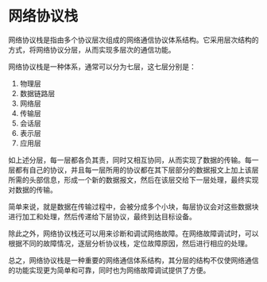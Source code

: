 # 网络协议栈

网络协议栈是指由多个协议层次组成的网络通信协议体系结构。它采用层次结构的方式，将网络协议分层，从而实现多层次的通信功能。

网络协议栈是一种体系，通常可以分为七层，这七层分别是：

1. 物理层
2. 数据链路层
3. 网络层
4. 传输层
5. 会话层
6. 表示层
7. 应用层

如上述分层，每一层都各负其责，同时又相互协同，从而实现了数据的传输。每一层都有自己的协议，并且每一层所用的协议都在其下层部分的数据报文上加上该层所需的头部信息，形成一个新的数据报文，然后在该层交给下一层处理，最终实现对数据的传输。

简单来说，就是数据在传输过程中，会被分成多个小块，每层协议会对这些数据块进行加工和处理，然后传递给下层协议，最终到达目标设备。

除此之外，网络协议栈还可以用来诊断和调试网络故障。在网络故障调试时，可以根据不同的故障情况，逐层分析协议栈，定位故障原因，然后进行相应的处理。

总之，网络协议栈是一种重要的网络通信体系结构，其分层的结构不仅使网络通信的功能实现更为简单和可靠，同时也为网络故障调试提供了方便。